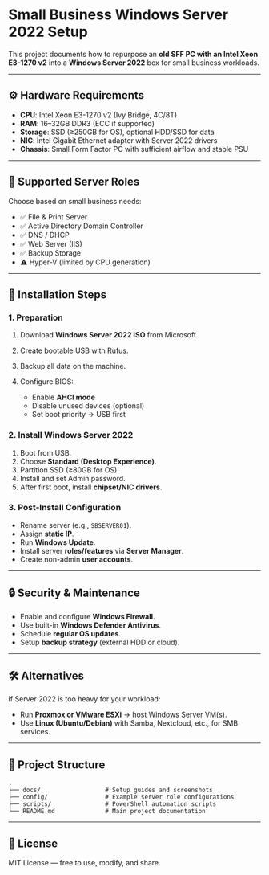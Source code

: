 # Small Business Windows Server 2022 Setup

This project documents how to repurpose an **old SFF PC with an Intel Xeon E3-1270 v2** into a **Windows Server 2022** box for small business workloads.

---

## ⚙️ Hardware Requirements

* **CPU**: Intel Xeon E3-1270 v2 (Ivy Bridge, 4C/8T)
* **RAM**: 16–32GB DDR3 (ECC if supported)
* **Storage**: SSD (≥250GB for OS), optional HDD/SSD for data
* **NIC**: Intel Gigabit Ethernet adapter with Server 2022 drivers
* **Chassis**: Small Form Factor PC with sufficient airflow and stable PSU

---

## 📌 Supported Server Roles

Choose based on small business needs:

* ✅ File & Print Server
* ✅ Active Directory Domain Controller
* ✅ DNS / DHCP
* ✅ Web Server (IIS)
* ✅ Backup Storage
* ⚠️ Hyper-V (limited by CPU generation)

---

## 🚀 Installation Steps

### 1. Preparation

1. Download **Windows Server 2022 ISO** from Microsoft.
2. Create bootable USB with [Rufus](https://rufus.ie/).
3. Backup all data on the machine.
4. Configure BIOS:

   * Enable **AHCI mode**
   * Disable unused devices (optional)
   * Set boot priority → USB first

### 2. Install Windows Server 2022

1. Boot from USB.
2. Choose **Standard (Desktop Experience)**.
3. Partition SSD (≥80GB for OS).
4. Install and set Admin password.
5. After first boot, install **chipset/NIC drivers**.

### 3. Post-Install Configuration

* Rename server (e.g., `SBSERVER01`).
* Assign **static IP**.
* Run **Windows Update**.
* Install server **roles/features** via **Server Manager**.
* Create non-admin **user accounts**.

---

## 🔒 Security & Maintenance

* Enable and configure **Windows Firewall**.
* Use built-in **Windows Defender Antivirus**.
* Schedule **regular OS updates**.
* Setup **backup strategy** (external HDD or cloud).

---

## 🛠️ Alternatives

If Server 2022 is too heavy for your workload:

* Run **Proxmox or VMware ESXi** → host Windows Server VM(s).
* Use **Linux (Ubuntu/Debian)** with Samba, Nextcloud, etc., for SMB services.

---

## 📂 Project Structure

```
.
├── docs/                  # Setup guides and screenshots
├── config/                # Example server role configurations
├── scripts/               # PowerShell automation scripts
└── README.md              # Main project documentation
```

---

## 📖 License

MIT License — free to use, modify, and share.
